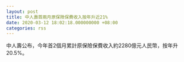 ```yaml
---
layout: post
title: 中人壽首兩月原保險保費收入按年升近21%
date: 2020-03-12 18:02:18.000000000 +08:00
categories: rss
---
```


中人壽公布，今年首2個月累計原保險保費收入約2280億元人民幣，按年升20.5%。
